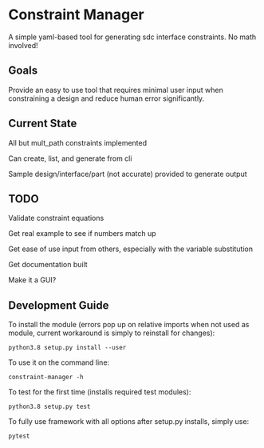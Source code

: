 # Constraint Manager

A simple yaml-based tool for generating sdc interface constraints.  No math involved!

## Goals

Provide an easy to use tool that requires minimal user input when constraining a design and reduce human error significantly.

## Current State

All but mult_path constraints implemented

Can create, list, and generate from cli

Sample design/interface/part (not accurate) provided to generate output


## TODO

Validate constraint equations

Get real example to see if numbers match up


Get ease of use input from others, especially with the variable substitution

Get documentation built

Make it a GUI?


## Development Guide

To install the module (errors pop up on relative imports when not used as module, current workaround is simply to reinstall for changes):

`python3.8 setup.py install --user`

To use it on the command line:

`constraint-manager -h`

To test for the first time (installs required test modules):

`python3.8 setup.py test`

To fully use framework with all options after setup.py installs, simply use:

`pytest`
